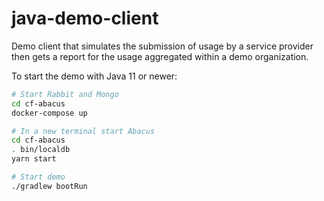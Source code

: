 java-demo-client
===

Demo client that simulates the submission of usage by a service provider then
gets a report for the usage aggregated within a demo organization.

To start the demo with Java 11 or newer:
```sh
# Start Rabbit and Mongo
cd cf-abacus
docker-compose up

# In a new terminal start Abacus
cd cf-abacus
. bin/localdb
yarn start

# Start demo
./gradlew bootRun
```
